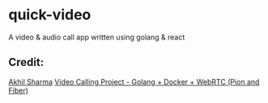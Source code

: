 # quick-video

A video &amp; audio call app written using golang &amp; react

## Credit:

[Akhil Sharma](https://github.com/AkhilSharma90])
[Video Calling Project - Golang + Docker + WebRTC (Pion and Fiber)](https://www.youtube.com/playlist?list=PL5dTjWUk_cPY3_IWNDPTPPfo_OZLPPRi0)

